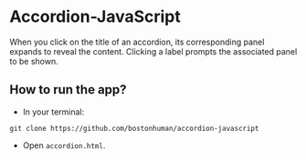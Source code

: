 # Accordion-JavaScript

When you click on the title of an accordion, its corresponding panel expands to reveal the content. Clicking a label prompts the associated panel to be shown.

## How to run the app?

* In your terminal:
```
git clone https://github.com/bostonhuman/accordion-javascript
```
* Open `accordion.html`.
